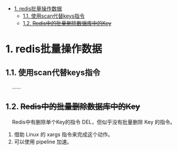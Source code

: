 

<!-- TOC -->

- [1. redis批量操作数据](#1-redis批量操作数据)
    - [1.1. 使用scan代替keys指令](#11-使用scan代替keys指令)
    - [1.2. ~~Redis中的批量删除数据库中的Key~~](#12-redis中的批量删除数据库中的key)

<!-- /TOC -->


# 1. redis批量操作数据  

## 1.1. 使用scan代替keys指令  
&emsp; ......
<!-- 
在RedisTemplate中使用scan代替keys指令 
https://mp.weixin.qq.com/s/8hBrUb1Tn6cuSzQITCDReQ
-->

## 1.2. ~~Redis中的批量删除数据库中的Key~~  
<!-- 
https://www.cnblogs.com/kiko2014551511/p/11531584.html

https://www.cnblogs.com/DreamDrive/p/5772198.html
 熬了一个通宵终于把Key删完了 
 https://mp.weixin.qq.com/s/xb6USb3FLIDDloUPoqBnMw
-->
&emsp; Redis中有删除单个Key的指令 DEL，但似乎没有批量删除 Key 的指令。   

1. 借助 Linux 的 xargs 指令来完成这个动作。   
2. 可以使用 pipeline 加速。  